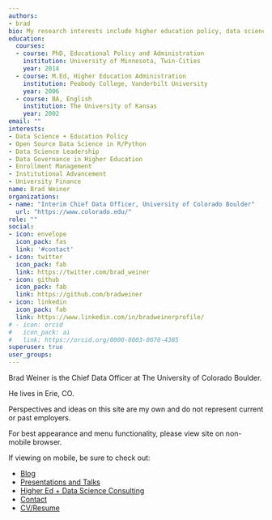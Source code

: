 ```yaml
---
authors:
- brad
bio: My research interests include higher education policy, data science, enrollment management, and institutional advancement.
education:
  courses:
  - course: PhD, Educational Policy and Administration
    institution: University of Minnesota, Twin-Cities
    year: 2014
  - course: M.Ed, Higher Education Administration
    institution: Peabody College, Vanderbilt University 
    year: 2006
  - course: BA, English
    institution: The University of Kansas
    year: 2002
email: ""
interests:
- Data Science + Education Policy
- Open Source Data Science in R/Python
- Data Science Leadership
- Data Governance in Higher Education
- Enrollment Management
- Institutional Advancement
- University Finance
name: Brad Weiner
organizations:
- name: "Interim Chief Data Officer, University of Colorado Boulder"
  url: "https://www.colorado.edu/"
role: ""
social:
- icon: envelope
  icon_pack: fas
  link: '#contact'
- icon: twitter
  icon_pack: fab
  link: https://twitter.com/brad_weiner
- icon: github
  icon_pack: fab
  link: https://github.com/bradweiner
- icon: linkedin
  icon_pack: fab
  link: https://www.linkedin.com/in/bradweinerprofile/
# - icon: orcid
#   icon_pack: ai
#   link: https://orcid.org/0000-0003-0070-4385
superuser: true
user_groups:
---
```


Brad Weiner is the Chief Data Officer at The University of Colorado Boulder.  

He lives in Erie, CO.  

Perspectives and ideas on this site are my own and do not represent current or past employers.

For best appearance and menu functionality, please view site on non-mobile browser. 

If viewing on mobile, be sure to check out:

* [Blog](https://bradweiner.info/post/)
* [Presentations and Talks](https://bradweiner.info/talk)
* [Higher Ed + Data Science Consulting](https://bradweiner.info/consulting/)
* [Contact](https://bradweiner.info/#contact)
* [CV/Resume](https://bradweiner.info/files/weiner_brad_resume.pdf)